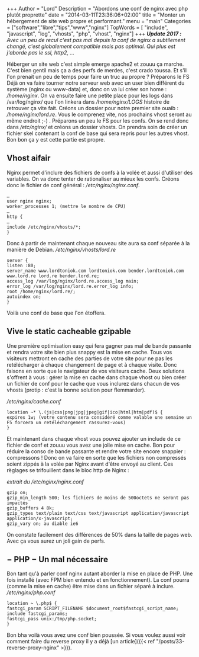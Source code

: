 +++
Author = "Lord"
Description = "Abordons une conf de nginx avec php plutôt proprette"
date = "2014-03-11T23:36:06+02:00"
title = "Monter un hébergement de site web propre et performant."
menu = "main"
Categories = ["software","libre","tips","www","nginx"]
TopWords = [  "include", "javascript", "log", "vhosts", "php", "vhost", "nginx"]
+++
***Update 2017 :*** *Avec un peu de recul c'est pas mal depuis la conf de nginx a subtilement changé, c'est globalement compatible mais pas optimal.
Qui plus est j'aborde pas le ssl, http2, …*

Héberger un site web c'est simple emerge apache2 et zouuu ça marche.
C'est bien gentil mais ça a des perfs de merdes, c'est crado toussa.
Et s'il l'on prenait un peu de temps pour faire un truc au propre ?
Préparons le FS
Déjà on va faire tourner notre serveur web avec un user bien différent du système (nginx ou www-data) et, donc on va lui créer son home : */home/nginx*.
On va ensuite faire une petite place pour les logs dans /var/log/nginx/ que l'on linkera dans */home/nginx/LOGS* histoire de retrouver ça vite fait.
Créons un dossier pour notre premier site ouaib : */home/nginx/lord.re*.
Vous le comprenez vite, nos prochains vhost seront au même endroit ;-) .
Préparons un peu le FS pour les confs.
On se rend donc dans */etc/nginx/* et créons un dossier vhosts.
On prendra soin de créer un fichier skel contenant la conf de base qui sera repris pour les autres vhost.
Bon bon ça y est cette partie est propre.

## Vhost aifair
Nginx permet d'inclure des fichiers de confs à la volée et aussi d'utiliser des variables.
On va donc tenter de rationaliser au mieux les confs.
Créons donc le fichier de conf général : */etc/nginx/nginx.conf*.
```
…
user nginx nginx;
worker_processes 1; (mettre le nombre de CPU)
…
http {
…
include /etc/nginx/vhosts/*;
}
```

Donc à partir de maintenant chaque nouveau site aura sa conf séparée à la manière de Debian.
*/etc/nginx/vhosts/lord.re*
```
server {
listen :80;
server_name www.lordtoniok.com lordtoniok.com bender.lordtoniok.com www.lord.re lord.re bender.lord.re;
access_log /var/log/nginx/lord.re.access_log main;
error_log /var/log/nginx/lord.re.error_log info;
root /home/nginx/lord.re/;
autoindex on;
}
```
Voilà une conf de base que l'on étoffera.

## Vive le static cacheable gzipable
Une première optimisation easy qui fera gagner pas mal de bande passante et rendra votre site bien plus snappy est la mise en cache.
Tous vos visiteurs mettront en cache des parties de votre site pour ne pas les retélécharger à chaque changement de page et à chaque visite.
Donc faisons en sorte que le navigateur de vos visiteurs cache.
Deux solutions s'offrent à vous : gérer la mise en cache dans chaque vhost ou bien créer un fichier de conf pour le cache que vous inclurez dans chacun de vos vhosts (protip : c'est la bonne solution pour flemmarder).

*/etc/nginx/cache.conf*
```
location ~* \.(js|css|png|jpg|jpeg|gif|ico|html|htm|pdf)$ {
expires 1w; (votre contenu sera considéré comme valable une semaine un F5 forcera un retéléchargement rassurez-vous)
}
```

Et maintenant dans chaque vhost vous pouvez ajouter un include de ce fichier de conf et zouuu vous avez une jolie mise en cache.
Bon pour réduire la conso de bande passante et rendre votre site encore snappier : compressons ! Donc on va faire en sorte que les fichiers non compressés soient zippés à la volée par Nginx avant d'être envoyé au client.
Ces règlages se trifouillent dans le bloc http de Nginx :

*extrait du /etc/nginx/nginx.conf*
```
gzip on;
gzip_min_length 500; les fichiers de moins de 500octets ne seront pas impactés
gzip_buffers 4 8k;
gzip_types text/plain text/css text/javascript application/javascript application/x-javascript;
gzip_vary on; au diable ie6
```
On constate facilement des différences de 50% dans la taille de pages web.
Avec ça vous aurez un joli gain de perfs.

## − PHP − Un mal nécessaire
Bon tant qu'à parler conf nginx autant aborder la mise en place de PHP.
Une fois installé (avec FPM bien entendu et en fonctionnement).
La conf pourra (comme la mise en cache) être mise dans un fichier séparé à inclure.
*/etc/nginx/php.conf*
```
location ~ \.php$ {
fastcgi_param SCRIPT_FILENAME $document_root$fastcgi_script_name;
include fastcgi_params;
fastcgi_pass unix:/tmp/php.socket;
}
```
Bon bha voilà vous avez une conf bien poussée.
Si vous voulez aussi voir comment faire du reverse proxy il y a déjà [un article]({{< ref "/posts/33-reverse-proxy-nginx" >}}).
